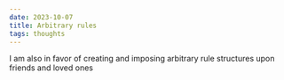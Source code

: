 ```yaml
---
date: 2023-10-07
title: Arbitrary rules
tags: thoughts
---
```


I am also in favor of creating and imposing arbitrary rule structures upon friends and loved ones 
